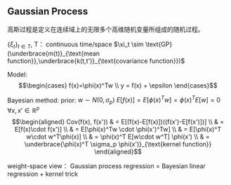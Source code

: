 ## Gaussian Process

高斯过程是定义在连续域上的无限多个高维随机变量所组成的随机过程。

$\{\xi_t\}_{t\in T}$, T： continuous time/space
$\xi_t \sim \text{GP}(\underbrace{m(t)}_{\text{mean function}},\underbrace{k(t,t')}_{\text{covariance function}})$


Model:
$$\begin{cases}
f(x)=\phi(x)^Tw \\
y = f(x) + \epsilon
\end{cases}$$

Bayesian method: prior: $w\sim N(0,\sigma_p)$
$E[f(x)] = E[\phi(x)^Tw] = \phi(x)^TE[w]=0$
$\forall x, x' \in \mathbb{R}^p$
$$\begin{aligned}
Cov(f(x), f(x')) & = E[(f(x)-E[f(x)])((f(x')-E[f(x')])] \\
& = E[f(x)\cdot f(x')] \\
& = E[\phi(x)^Tw \cdot \phi(x')^Tw] \\
& = E[\phi(x)^T w\cdot w^T\phi(x)] \\
& = \phi(x)^T E[w\cdot w^T] \phi(x') \\
& = \underbrace{\phi(x)^T \sigma_p \phi(x')}_{\text{kernel function}}
\end{aligned}$$


weight-space view：
Gaussian process regression = Bayesian linear regression + kernel trick